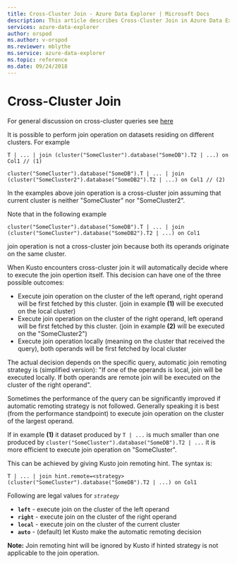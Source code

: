 ```yaml
---
title: Cross-Cluster Join - Azure Data Explorer | Microsoft Docs
description: This article describes Cross-Cluster Join in Azure Data Explorer.
services: azure-data-explorer
author: orspod
ms.author: v-orspod
ms.reviewer: mblythe
ms.service: azure-data-explorer
ms.topic: reference
ms.date: 09/24/2018
---
```

# Cross-Cluster Join

For general discussion on cross-cluster queries see [here](cross-cluster-or-database-queries.md)

It is possible to perform join operation on datasets residing on different clusters. For example 

```kusto
T | ... | join (cluster("SomeCluster").database("SomeDB").T2 | ...) on Col1 // (1)

cluster("SomeCluster").database("SomeDB").T | ... | join (cluster("SomeCluster2").database("SomeDB2").T2 | ...) on Col1 // (2)
```

In the examples above join operation is a cross-cluster join assuming that current cluster is neither "SomeCluster" nor "SomeCluster2".

Note that in the following example

```kusto
cluster("SomeCluster").database("SomeDB").T | ... | join (cluster("SomeCluster").database("SomeDB2").T2 | ...) on Col1 
```

join operation is not a cross-cluster join because both its operands originate on the same cluster.

When Kusto encounters cross-cluster join it will automatically decide where to execute the join opertion itself. This decision can have one of the three possible outcomes:
* Execute join operation on the cluster of the left operand, right operand will be first fetched by this cluster. (join in example **(1)** will be executed on the local cluster)
* Execute join operation on the cluster of the right operand, left operand will be first fetched by this cluster. (join in example **(2)** will be executed on the "SomeCluster2")
* Execute join operation locally (meaning on the cluster that received the query), both operands will be first fetched by local cluster

The actual decision depends on the specific query, automatic join remoting strategy is (simplified version): 
"If one of the operands is local, join will be executed locally. If both operands are remote join will be executed on the cluster of the right operand".

Sometimes the performance of the query can be significantly improved if automatic remoting strategy is not followed. Generally speaking it is best (from the performance standpoint) to execute join operation on the cluster of the largest operand.

If in example **(1)** it dataset produced by ```T | ...``` is much smaller than one produced by ```cluster("SomeCluster").database("SomeDB").T2 | ...``` it is more efficient to execute join operation on "SomeCluster".

This can be achieved by giving Kusto join remoting hint. The syntax is:

```kusto
T | ... | join hint.remote=<strategy> (cluster("SomeCluster").database("SomeDB").T2 | ...) on Col1
```

Following are legal values for *`strategy`*
* **`left`** - execute join on the cluster of the left operand 
* **`right`** - execute join on the cluster of the right operand
* **`local`** - execute join on the cluster of the current cluster
* **`auto`** - (default) let Kusto make the automatic remoting decision

**Note:** Join remoting hint will be ignored by Kusto if hinted strategy is not applicable to the join operation.